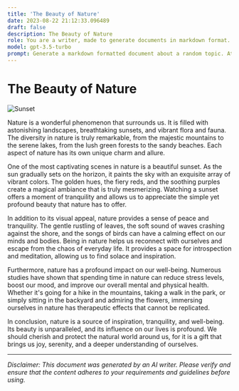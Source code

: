 ```yaml
---
title: 'The Beauty of Nature'
date: 2023-08-22 21:12:33.096489
draft: false
description: The Beauty of Nature
role: You are a writer, made to generate documents in markdown format. It is very important that all of the documents you generate are in valid markdown format.
model: gpt-3.5-turbo
prompt: Generate a markdown formatted document about a random topic. At the bottom, include a disclaimer explaining that the document was generated by you. The first line of the document should be the title. Make sure that the entire document is in proper markdown format, using a mix of various tags to make the document visually appealing.
---
```


# The Beauty of Nature

![Sunset](https://example.com/sunset.jpg)

Nature is a wonderful phenomenon that surrounds us. It is filled with astonishing landscapes, breathtaking sunsets, and vibrant flora and fauna. The diversity in nature is truly remarkable, from the majestic mountains to the serene lakes, from the lush green forests to the sandy beaches. Each aspect of nature has its own unique charm and allure.

One of the most captivating scenes in nature is a beautiful sunset. As the sun gradually sets on the horizon, it paints the sky with an exquisite array of vibrant colors. The golden hues, the fiery reds, and the soothing purples create a magical ambiance that is truly mesmerizing. Watching a sunset offers a moment of tranquility and allows us to appreciate the simple yet profound beauty that nature has to offer.

In addition to its visual appeal, nature provides a sense of peace and tranquility. The gentle rustling of leaves, the soft sound of waves crashing against the shore, and the songs of birds can have a calming effect on our minds and bodies. Being in nature helps us reconnect with ourselves and escape from the chaos of everyday life. It provides a space for introspection and meditation, allowing us to find solace and inspiration.

Furthermore, nature has a profound impact on our well-being. Numerous studies have shown that spending time in nature can reduce stress levels, boost our mood, and improve our overall mental and physical health. Whether it's going for a hike in the mountains, taking a walk in the park, or simply sitting in the backyard and admiring the flowers, immersing ourselves in nature has therapeutic effects that cannot be replicated.

In conclusion, nature is a source of inspiration, tranquility, and well-being. Its beauty is unparalleled, and its influence on our lives is profound. We should cherish and protect the natural world around us, for it is a gift that brings us joy, serenity, and a deeper understanding of ourselves.

---

*Disclaimer: This document was generated by an AI writer. Please verify and ensure that the content adheres to your requirements and guidelines before using.*